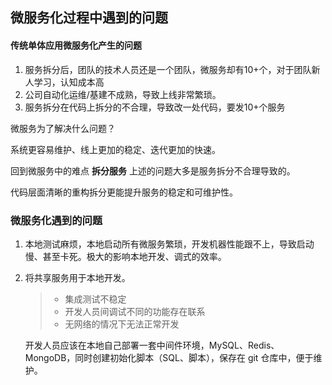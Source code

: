 ## 微服务化过程中遇到的问题

#### 传统单体应用微服务化产生的问题

1. 服务拆分后，团队的技术人员还是一个团队，微服务却有10+个，对于团队新人学习，认知成本高
2. 公司自动化运维/基建不成熟，导致上线非常繁琐。
3. 服务拆分在代码上拆分的不合理，导致改一处代码，要发10+个服务

微服务为了解决什么问题？

系统更容易维护、线上更加的稳定、迭代更加的快速。

回到微服务中的难点 **拆分服务** 上述的问题大多是服务拆分不合理导致的。

代码层面清晰的重构拆分更能提升服务的稳定和可维护性。



### 微服务化遇到的问题

1. 本地测试麻烦，本地启动所有微服务繁琐，开发机器性能跟不上，导致启动慢、甚至卡死。极大的影响本地开发、调式的效率。

2. 将共享服务用于本地开发。

   > * 集成测试不稳定
   > * 开发人员间调试不同的功能存在联系
   > * 无网络的情况下无法正常开发
   >
   > 

   开发人员应该在本地自己部署一套中间件环境，MySQL、Redis、MongoDB，同时创建初始化脚本（SQL、脚本），保存在 git 仓库中，便于维护。